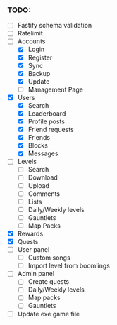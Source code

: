 ### TODO:

- [ ] Fastify schema validation
- [ ] Ratelimit
- [ ] Accounts
	- [x] Login
	- [x] Register
	- [x] Sync
	- [x] Backup
    - [x] Update
	- [ ] Management Page
- [x] Users
    - [x] Search
    - [x] Leaderboard
    - [x] Profile posts
    - [x] Friend requests
    - [x] Friends
    - [x] Blocks
    - [x] Messages
- [ ] Levels
    - [ ] Search
    - [ ] Download
    - [ ] Upload
    - [ ] Comments
    - [ ] Lists
    - [ ] Daily/Weekly levels
    - [ ] Gauntlets
    - [ ] Map Packs
- [x] Rewards
- [x] Quests
- [ ] User panel
    - [ ] Custom songs
    - [ ] Import level from boomlings
- [ ] Admin panel
    - [ ] Create quests
    - [ ] Daily/Weekly levels
    - [ ] Map packs
    - [ ] Gauntlets
- [ ] Update exe game file
